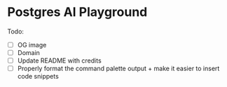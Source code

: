 # Postgres AI Playground

Todo:
- [ ] OG image
- [ ] Domain
- [ ] Update README with credits
- [ ] Properly format the command palette output + make it easier to insert code snippets